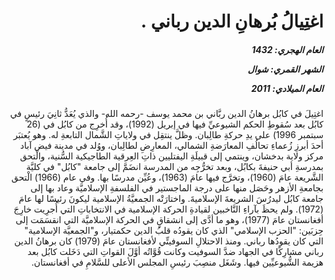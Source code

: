 <h1 dir="rtl">اغتِيالُ بُرهانِ الدين رباني .</h1>

<h5 dir="rtl">العام الهجري:  1432

الشهر القمري: شوال

العام الميلادي: 2011</h5>

<p dir="rtl">اغتِيلَ في كابُل برهانُ الدين ربَّاني بن محمد يوسف -رحمه الله- والذي يُعَدُّ ثانِيَ رئيسٍ في كابُل بعد سُقوطِ الحكم الشيوعيِّ فيها في إبريل (1992)، وقد أُخرِج من كابُل في (26 سبتمبر 1996) على يدِ حركةِ طالِبان. وظلَّ ينتقِل في ولاياتِ الشَّمال التابعةِ له. وهو يُعتبَر أحدَ أبرزِ زُعماءِ تحالُفِ المعارَضةِ الشمالي، المعارِضِ لطالِبان، ووُلد في مدينة فيض آباد مركز ولاية بدخشان، وينتمي إلى قبيلَةِ اليفتليين ذاتِ العِرقية الطاجيكية السُّنية، والْتحق بمدرسةِ أبي حنيفةَ بكابُل، وبعد تخرُّجِه من المدرسة انضَمَّ إلى جامعة "كابُل" في كليَّة الشَّريعة عامَ (1960)، وتخرَّج فيها عامَ (1963)، وعُيِّن مدرسًا بها. وفي عام (1966) الْتحق بجامعةِ الأزهر وحَصَل منها على درجة الماجستير في الفلسفةِ الإسلاميَّة وعاد بها إلى جامعة كابُل ليدرُسَ الشريعةَ الإسلاميةَ. واختارَتْه الجمعيَّةُ الإسلامية ليكونَ رئيسًا لها عامَ (1972). ولم يحظَ بآراءِ النَّاخبين لقيادةِ الحركة الإسلامية في الانتخاباتِ التي أُجرِيت خارِجَ أفغانستان عامَ (1977)، وهو ما أدَّى إلى انشقاقٍ في الحركة الإسلاميَّة التي انقسَمَت إلى حِزبَين: "الحزب الإسلامي" الذي كان يقودُه قلبُ الدين حكمتيار، و"الجمعيَّة الإسلامية" التي كان يقودُها رباني. ومنذ الاحتلالِ السوفيتِّي لأفغانستان عامَ (1979) كان برهانُ الدين رباني مشارِكًا في الجهاد ضدَّ السوفيت وكانت قُوَّاتُه أوَّلَ القواتِ التي دَخَلت كابُل بعد هزيمة الشُّيوعيِّين فيها. وشَغَل منصِبَ رئيسِ المجلس الأعلى للسَّلامِ في أفغانستان.</p></br>
